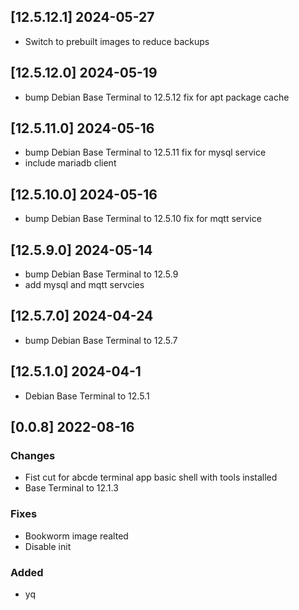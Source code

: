 ## [12.5.12.1] 2024-05-27
 - Switch to prebuilt images to reduce backups

## [12.5.12.0] 2024-05-19
 - bump Debian Base Terminal to 12.5.12 fix for apt package cache

## [12.5.11.0] 2024-05-16
 - bump Debian Base Terminal to 12.5.11 fix for mysql service
 - include mariadb client

## [12.5.10.0] 2024-05-16
 - bump Debian Base Terminal to 12.5.10 fix for mqtt service

## [12.5.9.0] 2024-05-14
 - bump Debian Base Terminal to 12.5.9
 - add mysql and mqtt servcies

## [12.5.7.0] 2024-04-24
 - bump Debian Base Terminal to 12.5.7

## [12.5.1.0] 2024-04-1
 - Debian Base Terminal to 12.5.1
## [0.0.8] 2022-08-16

### Changes
 - Fist cut for abcde terminal app basic shell with tools installed
 - Base Terminal to 12.1.3

### Fixes
 - Bookworm image realted
 - Disable init

### Added
 - yq

